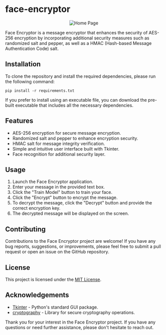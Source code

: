 # face-encryptor

<p align='center'>
  <img src='https://user-images.githubusercontent.com/113833707/250303217-82baa802-bac4-4603-b4f3-e682d06e47ad.png' alt='Home Page' />
</p>


Face Encryptor is a message encryptor that enhances the security of AES-256 encryption by incorporating additional security measures such as randomized salt and pepper, as well as a HMAC (Hash-based Message Authentication Code) salt.


## Installation
To clone the repository and install the required dependencies, please run the following command:


``` pip install -r requirements.txt ```


If you prefer to install using an executable file, you can download the pre-built executable that includes all the necessary dependencies.

## Features
- AES-256 encryption for secure message encryption.
- Randomized salt and pepper to enhance encryption security.
- HMAC salt for message integrity verification.
- Simple and intuitive user interface built with Tkinter.
- Face recognition for additional security layer.

## Usage
1. Launch the Face Encryptor application.
2. Enter your message in the provided text box.
3. Click the "Train Model" button to train your face.
4. Click the "Encrypt" button to encrypt the message.
5. To decrypt the message, click the "Decrypt" button and provide the correct encryption key.
6. The decrypted message will be displayed on the screen.

## Contributing
Contributions to the Face Encryptor project are welcome! If you have any bug reports, suggestions, or improvements, please feel free to submit a pull request or open an issue on the GitHub repository.

## License
This project is licensed under the [MIT License](LICENSE).

## Acknowledgements
- [Tkinter](https://docs.python.org/3/library/tkinter.html) - Python's standard GUI package.
- [cryptography](https://cryptography.io/en/latest/) - Library for secure cryptography operations.


Thank you for your interest in the Face Encryptor project. If you have any questions or need further assistance, please don't hesitate to reach out.

